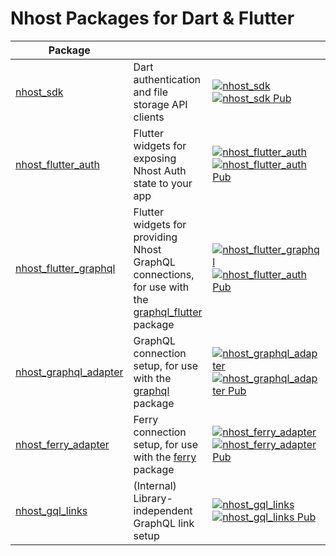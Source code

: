# Nhost Packages for Dart & Flutter

| Package                                                 |                                                                                                                          |                                                                                                                                                                                                                          |
|---------------------------------------------------------|--------------------------------------------------------------------------------------------------------------------------|--------------------------------------------------------------------------------------------------------------------------------------------------------------------------------------------------------------------------|
| [nhost_sdk](packages/nhost_sdk)                         | Dart authentication and file storage API clients                                                                         | [![nhost_sdk](https://github.com/nhost/nhost-dart/actions/workflows/test.nhost_sdk.yaml/badge.svg)](https://github.com/nhost/nhost-dart/actions/workflows/test.nhost_sdk.yaml) [![nhost_sdk Pub](https://img.shields.io/pub/v/nhost_sdk)](https://pub.dev/packages/nhost_sdk) |
| [nhost_flutter_auth](packages/nhost_flutter_auth)       | Flutter widgets for exposing Nhost Auth state to your app                                                                | [![nhost_flutter_auth](https://github.com/nhost/nhost-dart/actions/workflows/test.nhost_flutter_auth.yaml/badge.svg)](https://github.com/nhost/nhost-dart/actions/workflows/test.nhost_flutter_auth.yaml) [![nhost_flutter_auth Pub](https://img.shields.io/pub/v/nhost_flutter_auth)](https://pub.dev/packages/nhost_flutter_auth) |
| [nhost_flutter_graphql](packages/nhost_flutter_graphql) | Flutter widgets for providing Nhost GraphQL connections, for use with the [graphql_flutter](https://pub.dev/packages/graphql_flutter) package | [![nhost_flutter_graphql](https://github.com/nhost/nhost-dart/actions/workflows/test.nhost_flutter_graphql.yaml/badge.svg)](https://github.com/nhost/nhost-dart/actions/workflows/test.nhost_flutter_graphql.yaml) [![nhost_flutter_auth Pub](https://img.shields.io/pub/v/nhost_flutter_graphql)](https://pub.dev/packages/nhost_flutter_graphql) |
| [nhost_graphql_adapter](packages/nhost_graphql_adapter) | GraphQL connection setup, for use with the [graphql](https://pub.dev/packages/graphql) package                           | [![nhost_graphql_adapter](https://github.com/nhost/nhost-dart/actions/workflows/test.nhost_graphql_adapter.yaml/badge.svg)](https://github.com/nhost/nhost-dart/actions/workflows/test.nhost_graphql_adapter.yaml) [![nhost_graphql_adapter Pub](https://img.shields.io/pub/v/nhost_graphql_adapter)](https://pub.dev/packages/nhost_graphql_adapter) |
| [nhost_ferry_adapter](packages/nhost_ferry_adapter)     | Ferry connection setup, for use with the [ferry](https://pub.dev/packages/ferry) package                                 | [![nhost_ferry_adapter](https://github.com/nhost/nhost-dart/actions/workflows/test.nhost_ferry_adapter.yaml/badge.svg)](https://github.com/nhost/nhost-dart/actions/workflows/test.nhost_ferry_adapter.yaml) [![nhost_ferry_adapter Pub](https://img.shields.io/pub/v/nhost_ferry_adapter)](https://pub.dev/packages/nhost_ferry_adapter) |
| [nhost_gql_links](packages/nhost_gql_links)             | (Internal) Library-independent GraphQL link setup                                                                        | [![nhost_gql_links](https://github.com/nhost/nhost-dart/actions/workflows/test.nhost_gql_links.yaml/badge.svg)](https://github.com/nhost/nhost-dart/actions/workflows/test.nhost_gql_links.yaml) [![nhost_gql_links Pub](https://img.shields.io/pub/v/nhost_gql_links)](https://pub.dev/packages/nhost_gql_links) |
